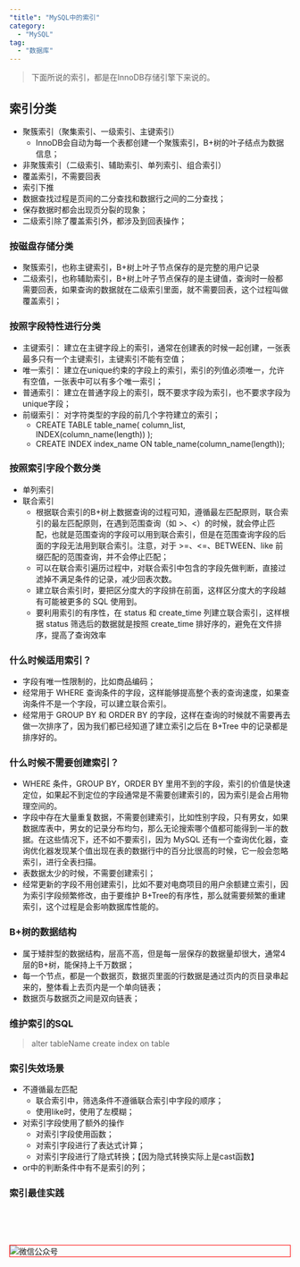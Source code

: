```yaml
---
"title": "MySQL中的索引"
category:
  - "MySQL"
tag:
  - "数据库"
---
```


> 下面所说的索引，都是在InnoDB存储引擎下来说的。

## 索引分类

- 聚簇索引（聚集索引、一级索引、主键索引）
  - InnoDB会自动为每一个表都创建一个聚簇索引，B+树的叶子结点为数据信息；
- 非聚簇索引（二级索引、辅助索引、单列索引、组合索引）
- 覆盖索引，不需要回表
- 索引下推
- 数据查找过程是页间的二分查找和数据行之间的二分查找；
- 保存数据时都会出现页分裂的现象；
- 二级索引除了覆盖索引外，都涉及到回表操作；

### 按磁盘存储分类

- 聚簇索引，也称主键索引，B+树上叶子节点保存的是完整的用户记录
- 二级索引，也称辅助索引，B+树上叶子节点保存的是主键值，查询时一般都需要回表，如果查询的数据就在二级索引里面，就不需要回表，这个过程叫做覆盖索引；


### 按照字段特性进行分类

- 主键索引： 建立在主键字段上的索引，通常在创建表的时候一起创建，一张表最多只有一个主键索引，主键索引不能有空值；
- 唯一索引： 建立在unique约束的字段上的索引，索引的列值必须唯一，允许有空值，一张表中可以有多个唯一索引；
- 普通索引： 建立在普通字段上的索引，既不要求字段为索引，也不要求字段为unique字段；
- 前缀索引： 对字符类型的字段的前几个字符建立的索引；
  - CREATE TABLE table_name( column_list, INDEX(column_name(length)) ); 
  - CREATE INDEX index_name ON table_name(column_name(length)); 

### 按照索引字段个数分类

- 单列索引
- 联合索引
  - 根据联合索引的B+树上数据查询的过程可知，遵循最左匹配原则，联合索引的最左匹配原则，在遇到范围查询（如 >、<）的时候，就会停止匹配，也就是范围查询的字段可以用到联合索引，但是在范围查询字段的后面的字段无法用到联合索引。注意，对于 >=、<=、BETWEEN、like 前缀匹配的范围查询，并不会停止匹配；
  - 可以在联合索引遍历过程中，对联合索引中包含的字段先做判断，直接过滤掉不满足条件的记录，减少回表次数。
  - 建立联合索引时，要把区分度大的字段排在前面，这样区分度大的字段越有可能被更多的 SQL 使用到。
  - 要利用索引的有序性，在 status 和 create_time 列建立联合索引，这样根据 status 筛选后的数据就是按照 create_time 排好序的，避免在文件排序，提高了查询效率


### 什么时候适用索引？

- 字段有唯一性限制的，比如商品编码；
- 经常用于 WHERE 查询条件的字段，这样能够提高整个表的查询速度，如果查询条件不是一个字段，可以建立联合索引。
- 经常用于 GROUP BY 和 ORDER BY 的字段，这样在查询的时候就不需要再去做一次排序了，因为我们都已经知道了建立索引之后在 B+Tree 中的记录都是排序好的。

### 什么时候不需要创建索引？

- WHERE 条件，GROUP BY，ORDER BY 里用不到的字段，索引的价值是快速定位，如果起不到定位的字段通常是不需要创建索引的，因为索引是会占用物理空间的。
- 字段中存在大量重复数据，不需要创建索引，比如性别字段，只有男女，如果数据库表中，男女的记录分布均匀，那么无论搜索哪个值都可能得到一半的数据。在这些情况下，还不如不要索引，因为 MySQL 还有一个查询优化器，查询优化器发现某个值出现在表的数据行中的百分比很高的时候，它一般会忽略索引，进行全表扫描。
- 表数据太少的时候，不需要创建索引；
- 经常更新的字段不用创建索引，比如不要对电商项目的用户余额建立索引，因为索引字段频繁修改，由于要维护 B+Tree的有序性，那么就需要频繁的重建索引，这个过程是会影响数据库性能的。

### B+树的数据结构 

- 属于矮胖型的数据结构，层高不高，但是每一层保存的数据量却很大，通常4层的B+树，能保持上千万数据；
- 每一个节点，都是一个数据页，数据页里面的行数据是通过页内的页目录串起来的，整体看上去页内是一个单向链表；
- 数据页与数据页之间是双向链表；

### 维护索引的SQL

> alter tableName 
> create index on table 

### 索引失效场景

- 不遵循最左匹配
  - 联合索引中，筛选条件不遵循联合索引中字段的顺序；
  - 使用like时，使用了左模糊；
- 对索引字段使用了额外的操作
  - 对索引字段使用函数；
  - 对索引字段进行了表达式计算；
  - 对索引字段进行了隐式转换；【因为隐式转换实际上是cast函数】
- or中的判断条件中有不是索引的列；


### 索引最佳实践




<br /><br /><br />


<img style="border:1px red solid; display:block; margin:0 auto;" :src="$withBase('/qrcode.jpg')" alt="微信公众号" />



